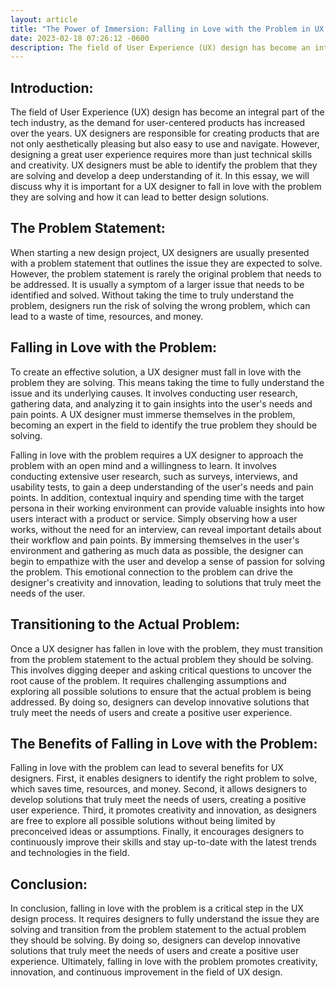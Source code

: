 ```yaml
---
layout: article
title: "The Power of Immersion: Falling in Love with the Problem in UX Design"
date: 2023-02-18 07:26:12 -0600
description: The field of User Experience (UX) design has become an integral part of the tech industry, as the demand for user-centered products has increased over the years. UX designers are responsible for creating products that are not only aesthetically pleasing but also easy to use and navigate.
---
```


## Introduction:

The field of User Experience (UX) design has become an integral part of the tech industry, as the demand for user-centered products has increased over the years. UX designers are responsible for creating products that are not only aesthetically pleasing but also easy to use and navigate. However, designing a great user experience requires more than just technical skills and creativity. UX designers must be able to identify the problem that they are solving and develop a deep understanding of it. In this essay, we will discuss why it is important for a UX designer to fall in love with the problem they are solving and how it can lead to better design solutions.

## The Problem Statement:

When starting a new design project, UX designers are usually presented with a problem statement that outlines the issue they are expected to solve. However, the problem statement is rarely the original problem that needs to be addressed. It is usually a symptom of a larger issue that needs to be identified and solved. Without taking the time to truly understand the problem, designers run the risk of solving the wrong problem, which can lead to a waste of time, resources, and money.

## Falling in Love with the Problem:

To create an effective solution, a UX designer must fall in love with the problem they are solving. This means taking the time to fully understand the issue and its underlying causes. It involves conducting user research, gathering data, and analyzing it to gain insights into the user's needs and pain points. A UX designer must immerse themselves in the problem, becoming an expert in the field to identify the true problem they should be solving.

Falling in love with the problem requires a UX designer to approach the problem with an open mind and a willingness to learn. It involves conducting extensive user research, such as surveys, interviews, and usability tests, to gain a deep understanding of the user's needs and pain points. In addition, contextual inquiry and spending time with the target persona in their working environment can provide valuable insights into how users interact with a product or service. Simply observing how a user works, without the need for an interview, can reveal important details about their workflow and pain points. By immersing themselves in the user's environment and gathering as much data as possible, the designer can begin to empathize with the user and develop a sense of passion for solving the problem. This emotional connection to the problem can drive the designer's creativity and innovation, leading to solutions that truly meet the needs of the user.

## Transitioning to the Actual Problem:

Once a UX designer has fallen in love with the problem, they must transition from the problem statement to the actual problem they should be solving. This involves digging deeper and asking critical questions to uncover the root cause of the problem. It requires challenging assumptions and exploring all possible solutions to ensure that the actual problem is being addressed. By doing so, designers can develop innovative solutions that truly meet the needs of users and create a positive user experience.

## The Benefits of Falling in Love with the Problem:

Falling in love with the problem can lead to several benefits for UX designers. First, it enables designers to identify the right problem to solve, which saves time, resources, and money. Second, it allows designers to develop solutions that truly meet the needs of users, creating a positive user experience. Third, it promotes creativity and innovation, as designers are free to explore all possible solutions without being limited by preconceived ideas or assumptions. Finally, it encourages designers to continuously improve their skills and stay up-to-date with the latest trends and technologies in the field.

## Conclusion:

In conclusion, falling in love with the problem is a critical step in the UX design process. It requires designers to fully understand the issue they are solving and transition from the problem statement to the actual problem they should be solving. By doing so, designers can develop innovative solutions that truly meet the needs of users and create a positive user experience. Ultimately, falling in love with the problem promotes creativity, innovation, and continuous improvement in the field of UX design.
